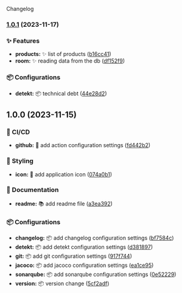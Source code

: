 Changelog
### [1.0.1](/compare/v1.0.0...v1.0.1) (2023-11-17)


### ✨ Features

* **products:** ✨ list of products ([b16cc41](/commit/b16cc4161a8b6152ec7e71a4b1d3997d08c5f2a2))
* **room:** ✨ reading data from the db ([df152f9](/commit/df152f90be432ee9c2bfb1b000a75f147264c16a))


### 📦️ Configurations

* **detekt:** 📦️ technical debt ([44e28d2](/commit/44e28d203c58ebf5de3844150b62a4198c30ed9e))

## 1.0.0 (2023-11-15)


### 👷 CI/CD

* **github:** 👷 add action configuration settings ([fd442b2](/commit/fd442b28caf5d52bc17c8002ad1e89c2ca76d5e4))


### 💄 Styling

* **icon:** 🎨 add application icon ([074a0b1](/commit/074a0b1121b76a83d6bc3d80624203e37645a258))


### 📝 Documentation

* **readme:** 📚️ add readme file ([a3ea392](/commit/a3ea3928b05158cad251fd182ad07138f0b2c659))


### 📦️ Configurations

* **changelog:** 📦️ add changelog configuration settings ([bf7584c](/commit/bf7584c972e698d9b895ceb1b705e062b6974bac))
* **detekt:** 📦️ add detekt configuration settings ([d381897](/commit/d381897b92f9f283ad64321e95ccc564599a8dc8))
* **git:** 📦️ add git configuration settings ([917f744](/commit/917f74464ab63f9e0d47a5a1ca5313b9e02c76f1))
* **jacoco:** 📦️ add jacoco configuration settings ([ea1ce95](/commit/ea1ce9513023869f6aa0dca4fef2c5bb3fc24c22))
* **sonarqube:** 📦️ add sonarqube configuration settings ([0e52229](/commit/0e5222953cf2c675e115912dbdaacf1b1370f049))
* **version:** 📦️ version change ([5cf2adf](/commit/5cf2adf3955c0a8c31cbf27fe9f1e9b2ff63b679))
